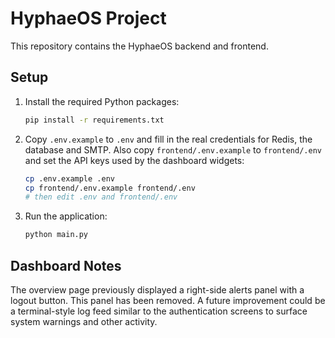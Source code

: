 # HyphaeOS Project

This repository contains the HyphaeOS backend and frontend.

## Setup

1. Install the required Python packages:
   ```bash
   pip install -r requirements.txt
   ```
2. Copy `.env.example` to `.env` and fill in the real credentials for Redis, the database and SMTP. Also copy `frontend/.env.example` to `frontend/.env` and set the API keys used by the dashboard widgets:
   ```bash
   cp .env.example .env
   cp frontend/.env.example frontend/.env
   # then edit .env and frontend/.env
   ```
3. Run the application:
   ```bash
   python main.py
   ```

## Dashboard Notes

The overview page previously displayed a right-side alerts panel with a logout
button. This panel has been removed. A future improvement could be a
terminal-style log feed similar to the authentication screens to surface system
warnings and other activity.
